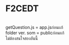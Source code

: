# F2CEDT
<br>getQuestion.js = app.jsก่อนเเก้
<br>folder ver. som = publicก่อนเเก้
<br>ไม่ต้องสนใจสองอันนี้


